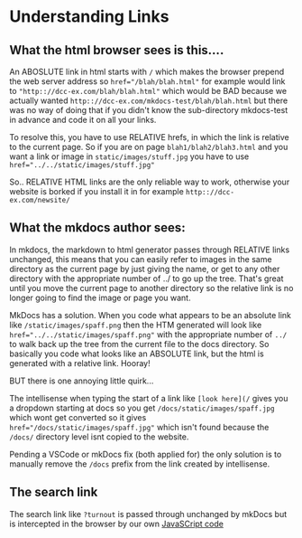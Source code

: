 # Understanding Links 

## What the html browser sees is this....

An ABOSLUTE link in html starts with `/`  which makes the browser prepend the web server address so `href="/blah/blah.html"`  for example would link to `"http:://dcc-ex.com/blah/blah.html"` which would be BAD because  we actually wanted  `http:://dcc-ex.com/mkdocs-test/blah/blah.html` but there was no way of doing that if you didn't know the sub-directory mkdocs-test in advance and code it on all your links.

To resolve this, you have to use RELATIVE hrefs, in which the link is relative to the current page.  So if you are on page   `blah1/blah2/blah3.html` and you want a link or image in  `static/images/stuff.jpg`  you have to use `href="../../static/images/stuff.jpg"`

So.. RELATIVE HTML links are the only reliable way to work, otherwise your website is borked if you install it in for example `http:://dcc-ex.com/newsite/` 
 
## What the mkdocs author sees:

In mkdocs,  the markdown to html generator  passes through RELATIVE links unchanged, this means that you can easily refer to images in the same directory as the current page by just giving the name, or get to any other directory with the appropriate number of ../ to go up the tree.  That's great until you move the current page to another directory so the relative link is no longer going to find the image or page you want.

MkDocs has a solution. When you code what appears to be an absolute link like `/static/images/spaff.png` then the HTM generated will look like `href="../../static/images/spaff.png"`  with the appropriate number of `../` to walk back up the tree from the current file to the docs directory. So basically you code what looks like an ABSOLUTE link, but the html is generated with a relative link. Hooray!


BUT there is one annoying little quirk...

The intellisense when typing the start of a link like `[look here](/`   gives you a dropdown starting at docs  so you get `/docs/static/images/spaff.jpg`   which wont get converted so it gives `href="/docs/static/images/spaff.jpg"`  which isn't found because the `/docs/` directory level isnt copied to the website.

Pending a VSCode or mkDocs fix (both applied for) the only solution is to manually remove the `/docs` prefix from the link created by intellisense.

## The search link

The search link like `?turnout` is passed through unchanged by mkDocs but is intercepted in the browser by our own  [JavaSCript code](/static/scripts/search-helper.js)
